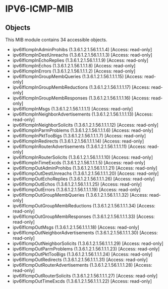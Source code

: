 # IPV6-ICMP-MIB

## Objects

This MIB module contains 34 accessible objects.

- ipv6IfIcmpInAdminProhibs (1.3.6.1.2.1.56.1.1.1.4) [Access: read-only]
- ipv6IfIcmpInDestUnreachs (1.3.6.1.2.1.56.1.1.1.3) [Access: read-only]
- ipv6IfIcmpInEchoReplies (1.3.6.1.2.1.56.1.1.1.9) [Access: read-only]
- ipv6IfIcmpInEchos (1.3.6.1.2.1.56.1.1.1.8) [Access: read-only]
- ipv6IfIcmpInErrors (1.3.6.1.2.1.56.1.1.1.2) [Access: read-only]
- ipv6IfIcmpInGroupMembQueries (1.3.6.1.2.1.56.1.1.1.15) [Access: read-only]
- ipv6IfIcmpInGroupMembReductions (1.3.6.1.2.1.56.1.1.1.17) [Access: read-only]
- ipv6IfIcmpInGroupMembResponses (1.3.6.1.2.1.56.1.1.1.16) [Access: read-only]
- ipv6IfIcmpInMsgs (1.3.6.1.2.1.56.1.1.1.1) [Access: read-only]
- ipv6IfIcmpInNeighborAdvertisements (1.3.6.1.2.1.56.1.1.1.13) [Access: read-only]
- ipv6IfIcmpInNeighborSolicits (1.3.6.1.2.1.56.1.1.1.12) [Access: read-only]
- ipv6IfIcmpInParmProblems (1.3.6.1.2.1.56.1.1.1.6) [Access: read-only]
- ipv6IfIcmpInPktTooBigs (1.3.6.1.2.1.56.1.1.1.7) [Access: read-only]
- ipv6IfIcmpInRedirects (1.3.6.1.2.1.56.1.1.1.14) [Access: read-only]
- ipv6IfIcmpInRouterAdvertisements (1.3.6.1.2.1.56.1.1.1.11) [Access: read-only]
- ipv6IfIcmpInRouterSolicits (1.3.6.1.2.1.56.1.1.1.10) [Access: read-only]
- ipv6IfIcmpInTimeExcds (1.3.6.1.2.1.56.1.1.1.5) [Access: read-only]
- ipv6IfIcmpOutAdminProhibs (1.3.6.1.2.1.56.1.1.1.21) [Access: read-only]
- ipv6IfIcmpOutDestUnreachs (1.3.6.1.2.1.56.1.1.1.20) [Access: read-only]
- ipv6IfIcmpOutEchoReplies (1.3.6.1.2.1.56.1.1.1.26) [Access: read-only]
- ipv6IfIcmpOutEchos (1.3.6.1.2.1.56.1.1.1.25) [Access: read-only]
- ipv6IfIcmpOutErrors (1.3.6.1.2.1.56.1.1.1.19) [Access: read-only]
- ipv6IfIcmpOutGroupMembQueries (1.3.6.1.2.1.56.1.1.1.32) [Access: read-only]
- ipv6IfIcmpOutGroupMembReductions (1.3.6.1.2.1.56.1.1.1.34) [Access: read-only]
- ipv6IfIcmpOutGroupMembResponses (1.3.6.1.2.1.56.1.1.1.33) [Access: read-only]
- ipv6IfIcmpOutMsgs (1.3.6.1.2.1.56.1.1.1.18) [Access: read-only]
- ipv6IfIcmpOutNeighborAdvertisements (1.3.6.1.2.1.56.1.1.1.30) [Access: read-only]
- ipv6IfIcmpOutNeighborSolicits (1.3.6.1.2.1.56.1.1.1.29) [Access: read-only]
- ipv6IfIcmpOutParmProblems (1.3.6.1.2.1.56.1.1.1.23) [Access: read-only]
- ipv6IfIcmpOutPktTooBigs (1.3.6.1.2.1.56.1.1.1.24) [Access: read-only]
- ipv6IfIcmpOutRedirects (1.3.6.1.2.1.56.1.1.1.31) [Access: read-only]
- ipv6IfIcmpOutRouterAdvertisements (1.3.6.1.2.1.56.1.1.1.28) [Access: read-only]
- ipv6IfIcmpOutRouterSolicits (1.3.6.1.2.1.56.1.1.1.27) [Access: read-only]
- ipv6IfIcmpOutTimeExcds (1.3.6.1.2.1.56.1.1.1.22) [Access: read-only]
